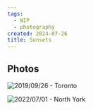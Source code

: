 ```yaml
---
tags:
  - WIP
  - photography
created: 2024-07-26
title: Sunsets
---
```



## Photos

![2019/09/26 - Toronto](https://res.cloudinary.com/drwjkxxud/image/upload/v1722403327/MVIMG_20190926_192853_k2g7kw.jpg)

![2022/07/01 - North York](https://res.cloudinary.com/drwjkxxud/image/upload/v1721966365/7MB-DVYnQ62cjPdLPgbcJg_lrzqcu.jpg)
